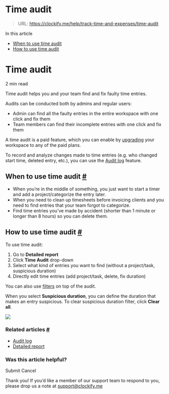 # Time audit

> URL: https://clockify.me/help/track-time-and-expenses/time-audit

In this article

* [When to use time audit](#when-to-use-time-audit)
* [How to use time audit](#how-to-use-time-audit)

# Time audit

2 min read

Time audit helps you and your team find and fix faulty time entries.

Audits can be conducted both by admins and regular users:

* Admin can find all the faulty entries in the entire workspace with one click and fix them
* Team members can find their incomplete entries with one click and fix them

A time audit is a paid feature, which you can enable by [upgrading](https://clockify.me/pricing) your workspace to any of the paid plans.

To record and analyze changes made to time entries (e.g. who changed start time, deleted entry, etc.), you can use the [Audit log](https://clockify.me/help/administration/audit-log) feature.

## When to use time audit [#](#when-to-use-time-audit)

* When you’re in the middle of something, you just want to start a timer and add a project/categorize the entry later.
* When you need to clean up timesheets before invoicing clients and you need to find entries that your team forgot to categorize.
* Find time entries you’ve made by accident (shorter than 1 minute or longer than 8 hours) so you can delete them.

## How to use time audit [#](#how-to-use-time-audit)

To use time audit:

1. Go to **Detailed report**
2. Click **Time Audit** drop-down
3. Select what kind of entries you want to find (without a project/task, suspicious duration)
4. Directly edit time entries (add project/task, delete, fix duration)

You can also use [filters](https://clockify.me/help/reports/filtering-reports) on top of the audit.

When you select **Suspicious duration**, you can define the duration that makes an entry suspicious. To clear suspicious duration filter, click **Clear all**.

![](https://clockify.me/help/wp-content/uploads/2024/03/Screenshot-2024-03-21-at-10.39.18-1024x431.png)

### Related articles [#](#related-articles)

* [Audit log](https://clockify.me/help/administration/audit-log)
* [Detailed report](https://clockify.me/help/reports/detailed-report)

### Was this article helpful?

Submit
Cancel

Thank you! If you’d like a member of our support team to respond to you, please drop us a note at support@clockify.me